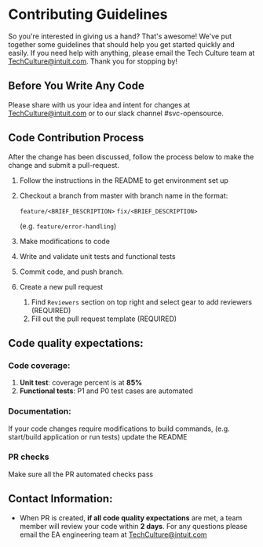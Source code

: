 # Contributing Guidelines

So you're interested in giving us a hand? That's awesome! We've put together some guidelines that should help you get started quickly and easily. If you need help with anything, please email the Tech Culture team at TechCulture@intuit.com. Thank you for stopping by!

## Before You Write Any Code

Please share with us your idea and intent for changes at TechCulture@intuit.com or to our slack channel #svc-opensource.

## Code Contribution Process

After the change has been discussed, follow the process below to make the change and submit a pull-request.

1) Follow the instructions in the README to get environment set up

2) Checkout a branch from master with branch name in the format: 

    `feature/<BRIEF_DESCRIPTION>`
    `fix/<BRIEF_DESCRIPTION>`

    (e.g. `feature/error-handling`)
3) Make modifications to code
4) Write and validate unit tests and functional tests 
4) Commit code, and push branch.
5) Create a new pull request
    1) Find `Reviewers` section on top right and select gear to add reviewers (REQUIRED)
    2) Fill out the pull request template (REQUIRED)

## Code quality expectations:

### Code coverage:
1) **Unit test**: coverage percent is at **85%** 
2) **Functional tests**: P1 and P0 test cases are automated

### Documentation:
If your code changes require modifications to build commands, (e.g. start/build application or run tests)
 update the README
 
### PR checks
Make sure all the PR automated checks pass

 ## Contact Information:
- When PR is created, **if all code quality expectations** are met, a team member will review your code within **2 days**.
For any questions please email the EA engineering team at TechCulture@intuit.com
